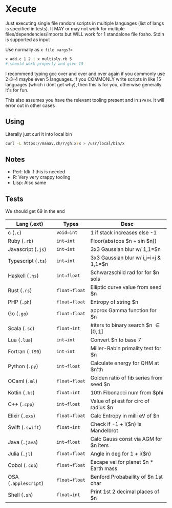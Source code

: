 # Xecute

Just executing single file random scripts in multiple languages (list of langs is specified in tests). It MAY or may not work for multiple files/dependencies/imports but WILL work for 1 standalone file fosho. Stdin is supported as input

Use normally as `x file <args?>`

```sh
x add.c 1 2 | x multiply.rb 5
# should work properly and give 15
```

I recommend typing gcc over and over and over again if you commonly use 2-3-4 maybe even 5 languages. If you COMMONLY write scripts in like 15 languages (which i dont get why), then this is for you, otherwise generally it's for fun.

This also assumes you have the relevant tooling present and in `$PATH`. It will error out in other cases

## Using
Literally just curl it into local bin
```bash
curl -L https://manav.ch/r/gh:x?x > /usr/local/bin/x
```

<!-- ## Ideas
- Solve some specific navier stokes eq
- Solve some specific general relativity case
- Something with the 3-body problem
- Calc e
- Calc euler-mascheroni constant
- Omega constant by iterating over Oe^O = 1 -->

## Notes
- Perl: Idk if this is needed
- R: Very very crappy tooling
- Lisp: Also same

## Tests
We should get 69 in the end

| Lang (.ext)        | Types         | Desc                                     |
|--------------------|---------------|------------------------------------------|
| c (`.c`)           | `void→int`    | 1 if stack increases else -1             |
| Ruby (`.rb`)       | `int→int`     | Floor(abs(cos $n + sin $n))              |
| Javascript (`.js`) | `int→int`     | 3x3 Gaussian blur w/ 1,1=$n              |
| Typescript (`.ts`) | `int→int`     | 3x3 Gaussian blur w/ i,j=i+j &amp; 1,1=$n|
| Haskell (`.hs`)    | `int→float`    | Schwarzschild rad for for $n sols        |
| Rust (`.rs`)       | `float→float`   | Elliptic curve value from seed $n        |
| PHP (`.ph`)        | `float→float`   | Entropy of string  $n                    |
| Go (`.go`)         | `float→float`   | approx Gamma function for $n             |
| Scala (`.sc`)      | `float→int`    | #iters to binary search $n $\in [0,1]$   |
| Lua (`.lua`)       | `int→int`     | Convert $n to base 7                     |
| Fortran (`.f90`)   | `int→int`     | Miller-Rabin primality test for $n       |
| Python (`.py`)     | `int→float`    | Calculate energy for QHM at $n'th        |
| OCaml (`.ml`)      | `float→float`   | Golden ratio of fib series from seed $n   |
| Kotlin (`.kt`)     | `float→int`    | 10th Fibonacci num from $phi             |
| C++ (`.cpp`)       | `int→float`    | Value of pi est for circ of radius $n    |
| Elixir (`.exs`)    | `float→float`   | Calc Entropy in milli eV of $n           |
| Swift (`.swift`)   | `float→int`    | Check if -1 + i($n)  is Mandelbrot       |
| Java (`.java`)     | `int→float`    | Calc Gauss const via AGM for $n iters    |
| Julia (`.jl`)      | `float→float`   | Angle in deg for 1 + i($n)               |
| Cobol (`.cob`)     | `float→float`   | Escape vel for planet $n * Earth mass    |
|OSA (`.applescript`)| `float→float`   | Benford Probabaility of $n 1st char      |
|Shell (`.sh`)       | `float→int`    | Print 1st 2 decimal places of $n         |